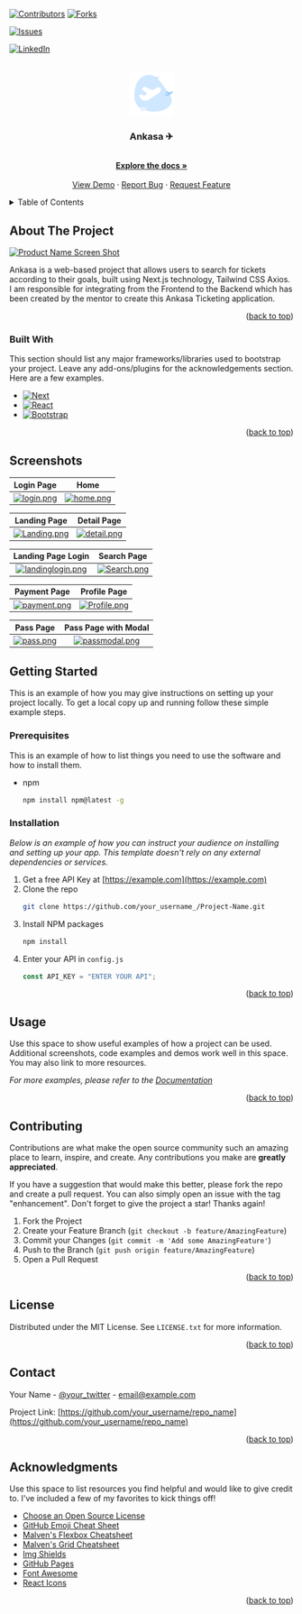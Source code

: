 <!-- Improved compatibility of back to top link: See: https://github.com/othneildrew/Best-README-Template/pull/73 -->

<a name="readme-top"></a>

<!--
*** Thanks for checking out the Best-README-Template. If you have a suggestion
*** that would make this better, please fork the repo and create a pull request
*** or simply open an issue with the tag "enhancement".
*** Don't forget to give the project a star!
*** Thanks again! Now go create something AMAZING! :D
-->

<!-- PROJECT SHIELDS -->
<!--
*** I'm using markdown "reference style" links for readability.
*** Reference links are enclosed in brackets [ ] instead of parentheses ( ).
*** See the bottom of this document for the declaration of the reference variables
*** for contributors-url, forks-url, etc. This is an optional, concise syntax you may use.
*** https://www.markdownguide.org/basic-syntax/#reference-style-links
-->

[![Contributors][contributors-shield]][contributors-url]
[![Forks][forks-shield]][forks-url]

<!-- [![Stargazers][stars-shield]][stars-url] -->

[![Issues][issues-shield]][issues-url]

<!-- [![MIT License][license-shield]][license-url] -->

[![LinkedIn][linkedin-shield]][linkedin-url]

<!-- PROJECT LOGO -->
<br />
<div align="center">
  <a href="https://github.com/othneildrew/Best-README-Template">
    <img src="./public/readme.png" alt="Logo" width="80" height="80">
  </a>

  <h3 align="center">Ankasa ✈</h3>

  <p align="center">
    <br />
    <a href="https://github.com/othneildrew/Best-README-Template"><strong>Explore the docs »</strong></a>
    <br />
    <br />
    <a href="https://github.com/othneildrew/Best-README-Template">View Demo</a>
    ·
    <a href="https://github.com/othneildrew/Best-README-Template/issues">Report Bug</a>
    ·
    <a href="https://github.com/othneildrew/Best-README-Template/issues">Request Feature</a>
  </p>
</div>

<!-- TABLE OF CONTENTS -->
<details>
  <summary>Table of Contents</summary>
  <ol>
    <li>
      <a href="#about-the-project">About The Project</a>
      <ul>
        <li><a href="#built-with">Built With</a></li>
      </ul>
    </li>
    <li>
      <a href="#getting-started">Getting Started</a>
      <ul>
        <li><a href="#prerequisites">Prerequisites</a></li>
        <li><a href="#installation">Installation</a></li>
      </ul>
    </li>
    <li><a href="#usage">Usage</a></li>
    <li><a href="#roadmap">Roadmap</a></li>
    <li><a href="#contributing">Contributing</a></li>
    <li><a href="#license">License</a></li>
    <li><a href="#contact">Contact</a></li>
    <li><a href="#acknowledgments">Acknowledgments</a></li>
  </ol>
</details>

<!-- ABOUT THE PROJECT -->

## About The Project

[![Product Name Screen Shot][ss-home]](https://res.cloudinary.com/ddrecezrk/image/upload/v1696487285/ankasa/jsgx4pkufy4ylvlepde0.png)

Ankasa is a web-based project that allows users to search for tickets according to their goals, built using Next.js technology, Tailwind CSS Axios. I am responsible for integrating from the Frontend to the Backend which has been created by the mentor to create this Ankasa Ticketing application.

<p align="right">(<a href="#readme-top">back to top</a>)</p>

### Built With

This section should list any major frameworks/libraries used to bootstrap your project. Leave any add-ons/plugins for the acknowledgements section. Here are a few examples.

- [![Next][Next.js]][Next-url]
- [![React][React.js]][React-url]
- [![Bootstrap][Bootstrap.com]][Bootstrap-url]

<p align="right">(<a href="#readme-top">back to top</a>)</p>

<!-- SCREENSHOTS -->
## Screenshots
| Login Page | Home |
| ------------- | ------------- |
| [![login.png](https://res.cloudinary.com/ddrecezrk/image/upload/v1696487283/ankasa/ijfmef1qm6zwsgjpaj6o.png)](https://res.cloudinary.com/ddrecezrk/image/upload/v1696487283/ankasa/ijfmef1qm6zwsgjpaj6o.png) | [![home.png](https://res.cloudinary.com/ddrecezrk/image/upload/v1696487285/ankasa/jsgx4pkufy4ylvlepde0.png)](https://res.cloudinary.com/ddrecezrk/image/upload/v1696487285/ankasa/jsgx4pkufy4ylvlepde0.png)

| Landing Page | Detail Page |
| :---: | :---: |
| [![Landing.png](https://res.cloudinary.com/dcpi3m2up/image/upload/v1695721142/samples/Ankasa/w-landingpage_ahmzhc.png)](https://res.cloudinary.com/dcpi3m2up/image/upload/v1695721142/samples/Ankasa/w-landingpage_ahmzhc.png) | [![detail.png](https://res.cloudinary.com/dcpi3m2up/image/upload/v1695721124/samples/Ankasa/w-details_wkqmn5.png)](https://res.cloudinary.com/dcpi3m2up/image/upload/v1695721124/samples/Ankasa/w-details_wkqmn5.png) |

| Landing Page Login | Search Page |
| :---: | :---: |
| [![landinglogin.png](https://res.cloudinary.com/dcpi3m2up/image/upload/v1695721135/samples/Ankasa/W-landingpagelogin_f8cj22.png)](https://res.cloudinary.com/dcpi3m2up/image/upload/v1695721135/samples/Ankasa/W-landingpagelogin_f8cj22.png) | [![Search.png](https://res.cloudinary.com/dcpi3m2up/image/upload/v1695721141/samples/Ankasa/w-search_hybudu.png)](https://res.cloudinary.com/dcpi3m2up/image/upload/v1695721141/samples/Ankasa/w-search_hybudu.png) |

| Payment Page | Profile Page |
| :---: | :---: |
| [![payment.png](https://res.cloudinary.com/dcpi3m2up/image/upload/v1695721128/samples/Ankasa/w-payment_fabcin.png)](https://res.cloudinary.com/dcpi3m2up/image/upload/v1695721128/samples/Ankasa/w-payment_fabcin.png) | [![Profile.png](https://res.cloudinary.com/dcpi3m2up/image/upload/v1695721129/samples/Ankasa/w-profilebooking_oqxkdo.png)](https://res.cloudinary.com/dcpi3m2up/image/upload/v1695721129/samples/Ankasa/w-profilebooking_oqxkdo.png) |

| Pass Page | Pass Page with Modal |
| :---: | :---: |
| [![pass.png](https://res.cloudinary.com/dcpi3m2up/image/upload/v1695721131/samples/Ankasa/w-pass_nklfo1.png)](https://res.cloudinary.com/dcpi3m2up/image/upload/v1695721131/samples/Ankasa/w-pass_nklfo1.png) | [![passmodal.png](https://res.cloudinary.com/dcpi3m2up/image/upload/v1695721125/samples/Ankasa/w-booking_ux0xir.png)](https://res.cloudinary.com/dcpi3m2up/image/upload/v1695721125/samples/Ankasa/w-booking_ux0xir.png) |

<!-- GETTING STARTED -->

## Getting Started

This is an example of how you may give instructions on setting up your project locally.
To get a local copy up and running follow these simple example steps.

### Prerequisites

This is an example of how to list things you need to use the software and how to install them.

- npm
  ```sh
  npm install npm@latest -g
  ```

### Installation

_Below is an example of how you can instruct your audience on installing and setting up your app. This template doesn't rely on any external dependencies or services._

1. Get a free API Key at [https://example.com](https://example.com)
2. Clone the repo
   ```sh
   git clone https://github.com/your_username_/Project-Name.git
   ```
3. Install NPM packages
   ```sh
   npm install
   ```
4. Enter your API in `config.js`
   ```js
   const API_KEY = "ENTER YOUR API";
   ```

<p align="right">(<a href="#readme-top">back to top</a>)</p>

<!-- USAGE EXAMPLES -->

## Usage

Use this space to show useful examples of how a project can be used. Additional screenshots, code examples and demos work well in this space. You may also link to more resources.

_For more examples, please refer to the [Documentation](https://example.com)_

<p align="right">(<a href="#readme-top">back to top</a>)</p>

<!-- ROADMAP -->

<!-- ## Roadmap

- [x] Add Changelog
- [x] Add back to top links
- [ ] Add Additional Templates w/ Examples
- [ ] Add "components" document to easily copy & paste sections of the readme
- [ ] Multi-language Support
  - [ ] Chinese
  - [ ] Spanish

See the [open issues](https://github.com/othneildrew/Best-README-Template/issues) for a full list of proposed features (and known issues).

<p align="right">(<a href="#readme-top">back to top</a>)</p> -->

<!-- CONTRIBUTING -->

## Contributing

Contributions are what make the open source community such an amazing place to learn, inspire, and create. Any contributions you make are **greatly appreciated**.

If you have a suggestion that would make this better, please fork the repo and create a pull request. You can also simply open an issue with the tag "enhancement".
Don't forget to give the project a star! Thanks again!

1. Fork the Project
2. Create your Feature Branch (`git checkout -b feature/AmazingFeature`)
3. Commit your Changes (`git commit -m 'Add some AmazingFeature'`)
4. Push to the Branch (`git push origin feature/AmazingFeature`)
5. Open a Pull Request

<p align="right">(<a href="#readme-top">back to top</a>)</p>

<!-- LICENSE -->

## License

Distributed under the MIT License. See `LICENSE.txt` for more information.

<p align="right">(<a href="#readme-top">back to top</a>)</p>

<!-- CONTACT -->

## Contact

Your Name - [@your_twitter](https://twitter.com/your_username) - email@example.com

Project Link: [https://github.com/your_username/repo_name](https://github.com/your_username/repo_name)

<p align="right">(<a href="#readme-top">back to top</a>)</p>

<!-- ACKNOWLEDGMENTS -->

## Acknowledgments

Use this space to list resources you find helpful and would like to give credit to. I've included a few of my favorites to kick things off!

- [Choose an Open Source License](https://choosealicense.com)
- [GitHub Emoji Cheat Sheet](https://www.webpagefx.com/tools/emoji-cheat-sheet)
- [Malven's Flexbox Cheatsheet](https://flexbox.malven.co/)
- [Malven's Grid Cheatsheet](https://grid.malven.co/)
- [Img Shields](https://shields.io)
- [GitHub Pages](https://pages.github.com)
- [Font Awesome](https://fontawesome.com)
- [React Icons](https://react-icons.github.io/react-icons/search)

<p align="right">(<a href="#readme-top">back to top</a>)</p>

<!-- MARKDOWN LINKS & IMAGES -->
<!-- https://www.markdownguide.org/basic-syntax/#reference-style-links -->

[contributors-shield]: https://img.shields.io/github/contributors/othneildrew/Best-README-Template.svg?style=for-the-badge
[contributors-url]: https://github.com/othneildrew/Best-README-Template/graphs/contributors
[forks-shield]: https://img.shields.io/github/forks/othneildrew/Best-README-Template.svg?style=for-the-badge
[forks-url]: https://github.com/othneildrew/Best-README-Template/network/members
[stars-shield]: https://img.shields.io/github/stars/othneildrew/Best-README-Template.svg?style=for-the-badge
[stars-url]: https://github.com/othneildrew/Best-README-Template/stargazers
[issues-shield]: https://img.shields.io/github/issues/othneildrew/Best-README-Template.svg?style=for-the-badge
[issues-url]: https://github.com/othneildrew/Best-README-Template/issues
[license-shield]: https://img.shields.io/github/license/othneildrew/Best-README-Template.svg?style=for-the-badge
[license-url]: https://github.com/othneildrew/Best-README-Template/blob/master/LICENSE.txt
[linkedin-shield]: https://img.shields.io/badge/-LinkedIn-black.svg?style=for-the-badge&logo=linkedin&colorB=555
[linkedin-url]: https://linkedin.com/in/othneildrew
[ss-home]: https://res.cloudinary.com/ddrecezrk/image/upload/v1696487285/ankasa/jsgx4pkufy4ylvlepde0.png
[Next.js]: https://img.shields.io/badge/next.js-000000?style=for-the-badge&logo=nextdotjs&logoColor=white
[Next-url]: https://nextjs.org/
[React.js]: https://img.shields.io/badge/React-20232A?style=for-the-badge&logo=react&logoColor=61DAFB
[React-url]: https://reactjs.org/
[Vue.js]: https://img.shields.io/badge/Vue.js-35495E?style=for-the-badge&logo=vuedotjs&logoColor=4FC08D
[Vue-url]: https://vuejs.org/
[Angular.io]: https://img.shields.io/badge/Angular-DD0031?style=for-the-badge&logo=angular&logoColor=white
[Angular-url]: https://angular.io/
[Svelte.dev]: https://img.shields.io/badge/Svelte-4A4A55?style=for-the-badge&logo=svelte&logoColor=FF3E00
[Svelte-url]: https://svelte.dev/
[Laravel.com]: https://img.shields.io/badge/Laravel-FF2D20?style=for-the-badge&logo=laravel&logoColor=white
[Laravel-url]: https://laravel.com
[Bootstrap.com]: https://img.shields.io/badge/Bootstrap-563D7C?style=for-the-badge&logo=bootstrap&logoColor=white
[Bootstrap-url]: https://getbootstrap.com
[JQuery.com]: https://img.shields.io/badge/jQuery-0769AD?style=for-the-badge&logo=jquery&logoColor=white
[JQuery-url]: https://jquery.com
